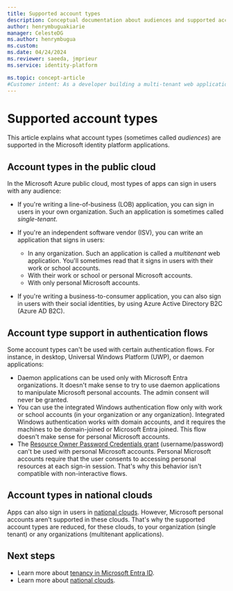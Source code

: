 ```yaml
---
title: Supported account types
description: Conceptual documentation about audiences and supported account types in in the Microsoft identity platform
author: henrymbuguakiarie
manager: CelesteDG
ms.author: henrymbugua
ms.custom:
ms.date: 04/24/2024
ms.reviewer: saeeda, jmprieur
ms.service: identity-platform

ms.topic: concept-article
#Customer intent: As a developer building a multi-tenant web application, I want to understand the supported account types in the Microsoft identity platform, so that I can ensure my application can sign in users from any organization and with their work, school, or personal Microsoft accounts.
---
```


# Supported account types

This article explains what account types (sometimes called _audiences_) are supported in the Microsoft identity platform applications.

<!-- This section can be in an include for many of the scenarios (SPA, web app signing-in users, protecting a web API, Desktop (depending on the flows), Mobile -->

## Account types in the public cloud

In the Microsoft Azure public cloud, most types of apps can sign in users with any audience:

- If you're writing a line-of-business (LOB) application, you can sign in users in your own organization. Such an application is sometimes called _single-tenant_.
- If you're an independent software vendor (ISV), you can write an application that signs in users:

  - In any organization. Such an application is called a _multitenant_ web application. You'll sometimes read that it signs in users with their work or school accounts.
  - With their work or school or personal Microsoft accounts.
  - With only personal Microsoft accounts.

- If you're writing a business-to-consumer application, you can also sign in users with their social identities, by using Azure Active Directory B2C (Azure AD B2C).

## Account type support in authentication flows

Some account types can't be used with certain authentication flows. For instance, in desktop, Universal Windows Platform (UWP), or daemon applications:

- Daemon applications can be used only with Microsoft Entra organizations. It doesn't make sense to try to use daemon applications to manipulate Microsoft personal accounts. The admin consent will never be granted.
- You can use the integrated Windows authentication flow only with work or school accounts (in your organization or any organization). Integrated Windows authentication works with domain accounts, and it requires the machines to be domain-joined or Microsoft Entra joined. This flow doesn't make sense for personal Microsoft accounts.
- The [Resource Owner Password Credentials grant](./v2-oauth-ropc.md) (username/password) can't be used with personal Microsoft accounts. Personal Microsoft accounts require that the user consents to accessing personal resources at each sign-in session. That's why this behavior isn't compatible with non-interactive flows.

## Account types in national clouds

Apps can also sign in users in [national clouds](authentication-national-cloud.md). However, Microsoft personal accounts aren't supported in these clouds. That's why the supported account types are reduced, for these clouds, to your organization (single tenant) or any organizations (multitenant applications).

## Next steps

- Learn more about [tenancy in Microsoft Entra ID](./single-and-multi-tenant-apps.md).
- Learn more about [national clouds](./authentication-national-cloud.md).
